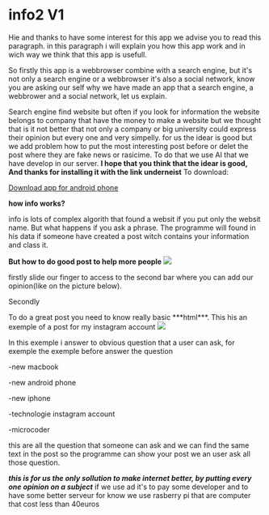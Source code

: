 # info2 V1
Hie and thanks to have some interest for this app we advise you to read this paragraph. in this paragraph i will explain you how  this app work and in wich way we think that this app is usefull.<p></p>
So firstly this app is a webbrowser combine with a search engine, but it's not only a search engine or a webbrowser it's also a social network, know you are asking our self why we have made an app that a search engine, a webbrower and a social network, let us explain.


Search engine find website but often if you look for information the website belongs to company that have the money to make a website but we thought that is it not better that not only a company or big university could express their opinion but every one and very simpelly. for us the idear is good but we add problem how to put the most interesting post before or delet the post where they are fake news or rasicime. To do that we use AI that we have develop in our server.
**I hope that you think that the idear is good, And thanks for installing it with the link underneist**
 To download:
 <p><a href="https://github.com/Neo0698/info2/raw/master/app-release.apk">Download app for android phone</a></p>


**how info works?**
<p></p>
info is lots of complex algorith that found a websit if you put only the websit name. But what happens if you ask a phrase. The programme will found in his data if someone have created a post witch contains your information and class it.

**But how to do good post to help more people**
<image src="https://github.com/Neo0698/info2/blob/master/slide.png">
 <p>firstly slide our finger to access to the second bar where you can add our opinion(like on the picture below).</p>
 
 
 <p>Secondly</p>
To do a great post you need to know really basic ***html***. This his an exemple of a post for my instagram account

<image src="https://github.com/Neo0698/info2/blob/master/html.PNG">


In this exemple i answer to obvious question that a user can ask, for exemple the exemple before answer the question
  <p>-new macbook</p>
  <p>-new android phone</p>
  <p>-new iphone</p>
  <p>-technologie instagram account</p>
  <p>-microcoder</p>
this are all the question that someone can ask and we can find the same text in the post so the programme can show your post we an user ask all those question.

***this is for us the only sollution to make internet better, by putting every one opinion on a subject***
if we use ad it's to pay some developer and to have some better serveur for know we use rasberry pi that are computer that cost less than 40euros
